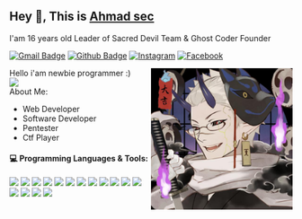 ## Hey 👋, This is [Ahmad sec](https://afumado.ninja)

  I'am 16 years old
  Leader of Sacred Devil Team & Ghost Coder Founder
  
[![Gmail Badge](https://img.shields.io/badge/-Email-red?style=for-the-badge&logo=Gmail&logoColor=white&link=mailto:sacreddevilxploit@gmail.com)](mailto:sacreddevilxploit@gmail.com) 
[![Github Badge](https://img.shields.io/badge/-Github-grey?style=for-the-badge&logo=github&logoColor=white&link=https://github.com/xmadd4/)](https://www.github.com/xmadd4/)
[![Instagram](https://img.shields.io/badge/-Instagram-pink?style=for-the-badge&logo=instagram)](https://www.instagram.com/mousexsec/) 
[![Facebook](https://img.shields.io/badge/-Facebook-black?style=for-the-badge&logo=facebook)](https://www.facebook.com/soeybro.soeybro/) 
 
Hello i'am newbie programmer :)
<img align="right" alt="img" src="https://github.com/xmadd4/xmadd4/blob/main/profile.jpg" width="50%" height="auto" /> 
<img width="50%" align="right" src="https://github-readme-stats.vercel.app/api?username=xmadd4&show_icons=true&include_all_commits=true)](https://github.com/xmadd4/github-readme-stats">

About Me:
- Web Developer
- Software Developer
- Pentester
- Ctf Player




#### :computer: Programming Languages & Tools:
<code><img width="10%" src="https://www.vectorlogo.zone/logos/php/php-ar21.svg"></code>
<code><img width="10%" src="https://www.vectorlogo.zone/logos/nodejs/nodejs-ar21.svg"></code>
<code><img width="10%" src="https://www.vectorlogo.zone/logos/python/python-ar21.svg"></code>
<code><img width="10%" src="https://www.vectorlogo.zone/logos/linux/linux-ar21.svg"></code>
<code><img width="10%" src="https://www.vectorlogo.zone/logos/visualstudio_code/visualstudio_code-ar21.svg"></code>
<code><img width="10%" src="https://www.vectorlogo.zone/logos/git-scm/git-scm-ar21.svg"></code>
<code><img width="10%" src="https://www.vectorlogo.zone/logos/gnu_bash/gnu_bash-ar21.svg"></code>
<code><img width="10%" src="https://www.vectorlogo.zone/logos/arduino/arduino-ar21.svg"></code>
<code><img width="10%" src="https://www.vectorlogo.zone/logos/getbootstrap/getbootstrap-ar21.svg"></code>
<code><img width="10%" src="https://www.vectorlogo.zone/logos/tailwindcss/tailwindcss-ar21.svg"></code>
<code><img width="10%" src="https://www.vectorlogo.zone/logos/phpmyadmin/phpmyadmin-ar21.svg"></code>
<code><img width="10%" src="https://www.vectorlogo.zone/logos/mysql/mysql-ar21.svg"></code>
<code><img width="10%" src="https://www.vectorlogo.zone/logos/jquery/jquery-ar21.svg"></code>
<code><img width="10%" src="https://www.vectorlogo.zone/logos/json/json-ar21.svg"></code>
<code><img width="10%" src="https://www.vectorlogo.zone/logos/debian/debian-ar21.svg"></code>
<code><img width="10%" src="https://www.vectorlogo.zone/logos/mariadb/mariadb-ar21.svg"></code>



